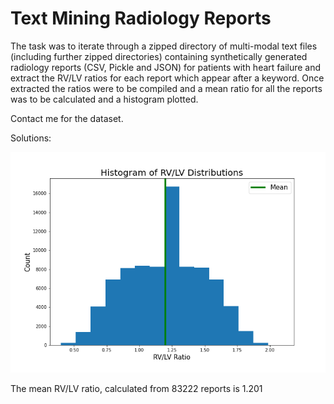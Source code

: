 # Text Mining Radiology Reports

The task was to iterate through a zipped directory of multi-modal text files (including further zipped directories) containing synthetically generated radiology reports (CSV, Pickle and JSON) for patients with heart failure and extract the RV/LV ratios for each report which appear after a keyword. Once extracted the ratios were to be compiled and a mean ratio for all the reports was to be calculated and a histogram plotted.

Contact me for the dataset.

Solutions:

![](https://github.com/sandzp/text_mining_radiology_reports/blob/main/figure1.png)

The mean RV/LV ratio, calculated from 83222 reports is 1.201


